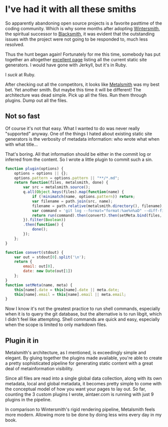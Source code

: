 I've had it with all these smiths
===

So apparently abandoning open source projects is a favorite pasttime of the
coding community. Which is why some months after adopting [Wintersmith][1], the
spiritual successor to [Blacksmith][2], it was evident that the outstanding
issues with the project were not going to be responded to, much less resolved.

Thus the hunt began again! Fortunately for me this time, somebody has put
together an altogether [excellent page][3] listing all the current static site
generators. I would have gone with Jerkyll, but it's in Ruby.

I *suck* at Ruby.

After checking out all the competitors, it looks like [Metalsmith][4] was my
best bet. Yet another smith. But maybe this time it will be different! The
architecture was dead simple. Pick up all the files. Run them through plugins.
Dump out all the files.

[1]: https://github.com/flatiron/blacksmith
[2]: https://github.com/jnordberg/wintersmith
[3]: https://www.staticgen.com
[4]: http://www.metalsmith.io

## Not so fast

Of course it's not that easy. What I wanted to do was never really "supported"
anyway. One of the things I hated about existing static site generators is the
verbosity of metadata information: who wrote what when with what title...

That's boring. All that information should be either in the commit log or
inferred from the content. So I wrote a little plugin to commit such a sin.

```js
function plugin(options) {
	options = options || {};
	options.pattern = options.pattern || "**/*.md";
	return function(files, metalsmith, done) {
		var src = metalsmith.source();
		q.all(Object.keys(files).map(function(name) {
			if (!minimatch(name, options.pattern)) return;
			var filename = path.join(src, name);
			filename = path.relative(metalsmith.directory(), filename);
			var command = 'git log --format="format:%ae%n%aD" --diff-filter=A -- ' + filename;
			return run(command).then(convert).then(setMeta.bind(files, name));
		}).filter(Boolean))
		.then(function() {
			done();
		});
	};
}

function convert(stdout) {
	var out = stdout[0].split('\n');
	return {
		email: out[0],
		date: new Date(out[1])
	};
}
function setMeta(name, meta) {
	this[name].date = this[name].date || meta.date;
	this[name].email = this[name].email || meta.email;
}
```

Now I know it's not the greatest practice to run shell commands, especially
when it is to query the git database, but the alternative is to run libgit,
which I didn't feel like attempting. Shell commands are quick and easy,
especially when the scope is limited to only markdown files.

## Plugin it in

Metalsmith's architecture, as I mentioned, is exceedingly simple and elegant.
By gluing together the plugins made available, you're able to create a pretty
sophisticated pipeline for generating static content with a great deal of
metainformation visibility.

Since all files are read into a single global data collection, along with its
own metadata, local and global metadata, it becomes pretty simple to come with
the conceptual model of how you want your pages to lay out. So far, counting
the 3 custom plugins I wrote, aintaer.com is running with just 9 plugins in the
pipeline.

In comparison to Wintersmith's rigid rendering pipeline, Metalsmith feels more
modern. Allowing more to be done by doing less wins every day in my book.
